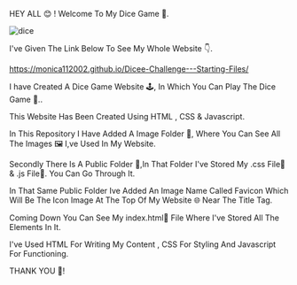 HEY ALL 😊 ! Welcome To My Dice Game 🎲.

![dice](https://github.com/Monica112002/Dicee-Challenge---Starting-Files/assets/113972657/2d76a7b1-8f9d-4819-9b89-da8bfc56feb7)

I've Given The Link Below To See My Whole Website 👇.

https://monica112002.github.io/Dicee-Challenge---Starting-Files/

I have Created A Dice Game Website 🕹️, In Which You Can Play The Dice Game 🎲..

This Website Has Been Created Using HTML , CSS & Javascript.

In This Repository I Have Added A Image Folder 📁, Where You Can See All The Images 🖼️ I,ve Used In My Website.

Secondly There Is A Public Folder 📁,In That Folder I've Stored My .css File📄 & .js File📄. You Can Go Through It.

In That Same Public Folder Ive Added An Image Name Called Favicon Which Will Be The Icon Image At The Top Of My Website 🌐 Near The Title Tag.

Coming Down You Can See My index.html📄 File Where I've Stored All The Elements In It.

I've Used HTML For Writing My Content , CSS For Styling And Javascript For Functioning.

THANK YOU 🤗!
